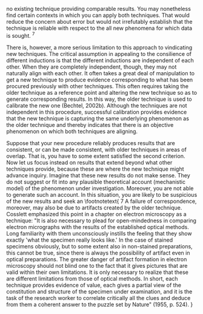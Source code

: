 no existing technique providing comparable results. You may nonetheless find certain contexts in which you can apply both techniques. That would reduce the concern about error but would not irrefutably establish that the technique is reliable with respect to the all new phenomena for which data is sought. ${ }^{7}$

There is, however, a more serious limitation to this approach to vindicating new techniques. The critical assumption in appealing to the consilience of different inductions is that the different inductions are independent of each other. When they are completely independent, though, they may not naturally align with each other. It often takes a great deal of manipulation to get a new technique to produce evidence corresponding to what has been procured previously with other techniques. This often requires taking the older technique as a reference point and altering the new technique so as to generate corresponding results. In this way, the older technique is used to calibrate the new one (Bechtel, 2002b). Although the techniques are not independent in this procedure, successful calibration provides evidence that the new technique is capturing the same underlying phenomenon as the older technique and thereby indicates that there is an objective phenomenon on which both techniques are aligning.

Suppose that your new procedure reliably produces results that are consistent, or can be made consistent, with older techniques in areas of overlap. That is, you have to some extent satisfied the second criterion. Now let us focus instead on results that extend beyond what other techniques provide, because these are where the new technique might advance inquiry. Imagine that these new results do not make sense. They do not suggest or fit into any plausible theoretical account (mechanistic model) of the phenomenon under investigation. Moreover, you are not able to generate such an account. In this situation, you are likely to be suspicious of the new results and seek an
\footnotetext{
7 A failure of correspondence, moreover, may also be due to artifacts created by the older technique. Cosslett emphasized this point in a chapter on electron microscopy as a technique: "It is also necessary to plead for open-mindedness in comparing electron micrographs with the results of the established optical methods. Long familiarity with them unconsciously instills the feeling that they show exactly 'what the specimen really looks like.' In the case of stained specimens obviously, but to some extent also in non-stained preparations, this cannot be true, since there is always the possibility of artifact even in optical preparations. The greater danger of artifact formation in electron microscopy should not blind one to the fact that it gives pictures that are valid within their own limitations. It is only necessary to realize that these are different limitations from those of optical methods. In short, each technique provides evidence of value, each gives a partial view of the constitution and structure of the specimen under examination, and it is the task of the research worker to correlate critically all the clues and deduce from them a coherent answer to the puzzle set by Nature" (1955, p. 524).
}